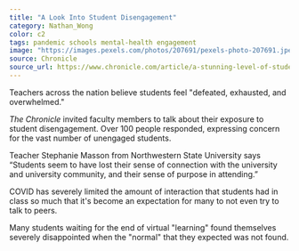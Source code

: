 ```yaml
---
title: "A Look Into Student Disengagement"
category: Nathan_Wong
color: c2
tags: pandemic schools mental-health engagement
image: "https://images.pexels.com/photos/207691/pexels-photo-207691.jpeg?auto=compress&cs=tinysrgb&w=1260&h=750&dpr=1"
source: Chronicle
source_url: https://www.chronicle.com/article/a-stunning-level-of-student-disconnection
---
```

Teachers across the nation believe students feel "defeated, exhausted, and overwhelmed."
<!--more-->

*The Chronicle* invited faculty members to talk about their exposure to student disengagement. Over 100 people responded, expressing concern for the vast number of unengaged students.

Teacher Stephanie Masson from Northwestern State University says “Students seem to have lost their sense of connection with the university and university community, and their sense of purpose in attending.”

COVID has severely limited the amount of interaction that students had in class so much that it's become an expectation for many to not even try to talk to peers.

Many students waiting for the end of virtual "learning" found themselves severely disappointed when the "normal" that they expected was not found.
